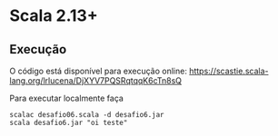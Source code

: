 # Scala 2.13+

## Execução

O código está disponível para execução online: https://scastie.scala-lang.org/lrlucena/DjXYV7PQSRqtqqK6cTn8sQ

Para executar localmente faça

````shell
scalac desafio06.scala -d desafio6.jar
scala desafio6.jar "oi teste"
````
